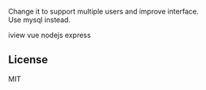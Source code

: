 Change it to support multiple users and improve interface.<br>
Use mysql instead.



iview vue nodejs express



## License

MIT
